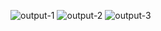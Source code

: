 ![output-1](https://github.com/Kowsar14238/Weather-App/assets/88027531/71722d36-49e9-4925-9c4b-91f7b0e0875a)
![output-2](https://github.com/Kowsar14238/Weather-App/assets/88027531/fbcdb1f7-26e6-40a5-af7b-79b07b1bddfc)
![output-3](https://github.com/Kowsar14238/Weather-App/assets/88027531/7cbbf087-be51-4531-9040-dc2de8ee6042)
